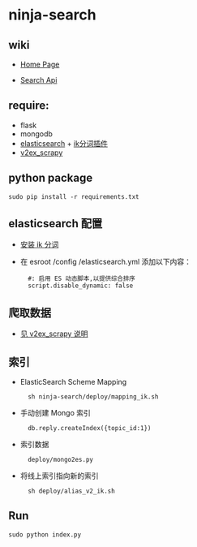 ninja-search
===

wiki
-----
* [Home Page](https://github.com/dbbbit/ninja-search/wiki)

* [Search Api](https://github.com/dbbbit/ninja-search/wiki/Search-Api)

require:
--------

* flask
* mongodb  
* [elasticsearch](http://www.elasticsearch.org/overview/elasticsearch/) + [ik分词插件](https://github.com/medcl/elasticsearch-analysis-ik)
* [v2ex_scrapy](https://github.com/dbbbit/v2ex_scrapy) 

python package
--------------

    sudo pip install -r requirements.txt


elasticsearch 配置
-------------------

* [安装 ik 分词](https://github.com/medcl/elasticsearch-analysis-ik)

* 在 esroot /config /elasticsearch.yml 添加以下内容：

        #: 启用 ES 动态脚本,以提供综合排序
        script.disable_dynamic: false


爬取数据
--------

* [见 v2ex_scrapy 说明](https://github.com/dbbbit/v2ex_scrapy)


索引
--------

* ElasticSearch Scheme Mapping  

        sh ninja-search/deploy/mapping_ik.sh

* 手动创建 Mongo 索引

        db.reply.createIndex({topic_id:1})

* 索引数据
    
        deploy/mongo2es.py 
    
* 将线上索引指向新的索引
    
        sh deploy/alias_v2_ik.sh


Run 
----
  
    sudo python index.py






